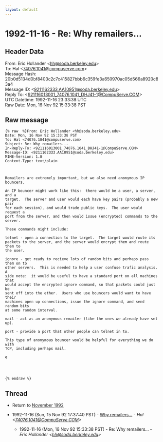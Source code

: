 ```yaml
---
layout: default
---
```


# 1992-11-16 - Re: Why remailers...

## Header Data

From: Eric Hollander \<hh@soda.berkeley.edu\><br>
To: Hal \<74076.1041@compuserve.com\><br>
Message Hash: 20b0d5134d0bf8403c2c7c415827bbb6c359fe3a650970ac05d566a8920c83a4<br>
Message ID: \<9211162333.AA10951@soda.berkeley.edu\><br>
Reply To: \<921116013001_74076.1041_DHJ41-1@CompuServe.COM\><br>
UTC Datetime: 1992-11-16 23:33:38 UTC<br>
Raw Date: Mon, 16 Nov 92 15:33:38 PST<br>

## Raw message

```
{% raw  %}From: Eric Hollander <hh@soda.berkeley.edu>
Date: Mon, 16 Nov 92 15:33:38 PST
To: Hal <74076.1041@compuserve.com>
Subject: Re: Why remailers...
In-Reply-To: <921116013001_74076.1041_DHJ41-1@CompuServe.COM>
Message-ID: <9211162333.AA10951@soda.berkeley.edu>
MIME-Version: 1.0
Content-Type: text/plain



Remailers are extremely important, but we also need anonymous IP bouncers.

An IP bouncer might work like this:  there would be a user, a server, and a
target.  The server and user would each have key pairs (probably a new pair
for each session), and would trade public keys.  The user would request a
port from the server, and then would issue (encrypted) commands to the
server.

These commands might include:

telnet - open a connection to the target.  The target would route its
packets to the server, and the server would encrypt them and route them to
the user.

ignore - get ready to recieve lots of random bits and perhaps pass them on to
other servers.  This is needed to help a user confuse trafic analysis.  A
side note:  it would be useful to have a standard port on all machines that
would accept the encrypted ignore command, so that packets could just be
sent off into the ether.  Users who use bouncers would want to have their
machines open up connections, issue the ignore command, and send random bits
at some random interval.

mail - act as an anonymous remailer (like the ones we already have set up).

port - provide a port that other people can telnet in to.

This type of anonymous bouncer would be helpful for everything we do with
TCP, including perhaps mail.

e




{% endraw %}
```

## Thread

+ Return to [November 1992](/years/1992/11)

+ 1992-11-16 (Sun, 15 Nov 92 17:37:40 PST) - [Why remailers...](/years/1992/11/3d0123214e4f2b0df38cfb9fcf34ee54c8b89841b8c522c7dca561de5bf1cbee) - _Hal \<74076.1041@CompuServe.COM\>_
  + 1992-11-16 (Mon, 16 Nov 92 15:33:38 PST) - Re: Why remailers... - _Eric Hollander \<hh@soda.berkeley.edu\>_

